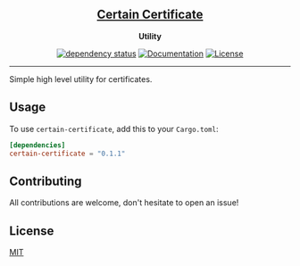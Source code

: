 <div align="center">

<b><a href="https://crates.io/crates/certain-certificate"><h2>Certain Certificate</h2></a></b>

__Utility__

[![dependency status](https://deps.rs/crate/certain-certificate/0.1.1/status.svg)](https://deps.rs/crate/certain-certificate/0.1.1)
[![Documentation](https://docs.rs/certain-certificate/badge.svg)](https://docs.rs/certain-certificate)
[![License](https://img.shields.io/crates/l/certain-certificate.svg)](https://choosealicense.com/licenses/mit/)

</div>

---

Simple high level utility for certificates.

## Usage
To use `certain-certificate`, add this to your `Cargo.toml`:

```toml
[dependencies]
certain-certificate = "0.1.1"
```

## Contributing
All contributions are welcome, don't hesitate to open an issue!

## License
[MIT](https://choosealicense.com/licenses/mit/)